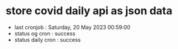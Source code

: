 # store covid daily api as json data

- last cronjob : Saturday, 20 May 2023 00:59:00
- status og cron : success
- status daily cron : success
      
      
